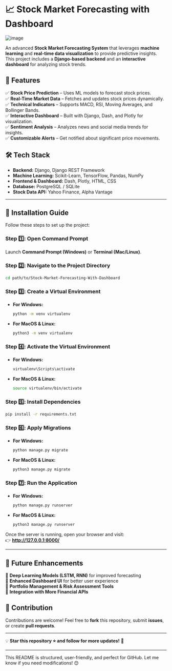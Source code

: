 # 📈 Stock Market Forecasting with Dashboard  

![image](https://github.com/user-attachments/assets/573c9063-7265-4161-b139-0500aa21e8d9)


An advanced **Stock Market Forecasting System** that leverages **machine learning** and **real-time data visualization** to provide predictive insights. This project includes a **Django-based backend** and an **interactive dashboard** for analyzing stock trends.  

## 🚀 Features  
✅ **Stock Price Prediction** – Uses ML models to forecast stock prices.  
✅ **Real-Time Market Data** – Fetches and updates stock prices dynamically.  
✅ **Technical Indicators** – Supports MACD, RSI, Moving Averages, and Bollinger Bands.  
✅ **Interactive Dashboard** – Built with Django, Dash, and Plotly for visualization.  
✅ **Sentiment Analysis** – Analyzes news and social media trends for insights.  
✅ **Customizable Alerts** – Get notified about significant price movements.  

## 🛠 Tech Stack  
- **Backend:** Django, Django REST Framework  
- **Machine Learning:** Scikit-Learn, TensorFlow, Pandas, NumPy  
- **Frontend & Dashboard:** Dash, Plotly, HTML, CSS  
- **Database:** PostgreSQL / SQLite  
- **Stock Data API:** Yahoo Finance, Alpha Vantage  

---

## 🔧 Installation Guide  

Follow these steps to set up the project:  

### Step 1️⃣: Open Command Prompt  
Launch **Command Prompt (Windows)** or **Terminal (Mac/Linux)**.  

### Step 2️⃣: Navigate to the Project Directory  
```bash
cd path/to/Stock-Market-Forecasting-With-Dashboard
```

### Step 3️⃣: Create a Virtual Environment  
- **For Windows:**  
  ```bash
  python -m venv virtualenv
  ```
- **For MacOS & Linux:**  
  ```bash
  python3 -m venv virtualenv
  ```

### Step 4️⃣: Activate the Virtual Environment  
- **For Windows:**  
  ```bash
  virtualenv\Scripts\activate
  ```
- **For MacOS & Linux:**  
  ```bash
  source virtualenv/bin/activate
  ```

### Step 5️⃣: Install Dependencies  
```bash
pip install -r requirements.txt
```

### Step 6️⃣: Apply Migrations  
- **For Windows:**  
  ```bash
  python manage.py migrate
  ```
- **For MacOS & Linux:**  
  ```bash
  python3 manage.py migrate
  ```

### Step 7️⃣: Run the Application  
- **For Windows:**  
  ```bash
  python manage.py runserver
  ```
- **For MacOS & Linux:**  
  ```bash
  python3 manage.py runserver
  ```

Once the server is running, open your browser and visit:  
👉 **http://127.0.0.1:8000/**  

---

## 📌 Future Enhancements  
🔹 **Deep Learning Models (LSTM, RNN)** for improved forecasting  
🔹 **Enhanced Dashboard UI** for better user experience  
🔹 **Portfolio Management & Risk Assessment Tools**  
🔹 **Integration with More Financial APIs**  

## 🤝 Contribution  
Contributions are welcome! Feel free to **fork** this repository, submit **issues**, or create **pull requests**.  

---

💡 **Star this repository ⭐ and follow for more updates!** 🚀  

---

This README is structured, user-friendly, and perfect for GitHub. Let me know if you need modifications! 😊
